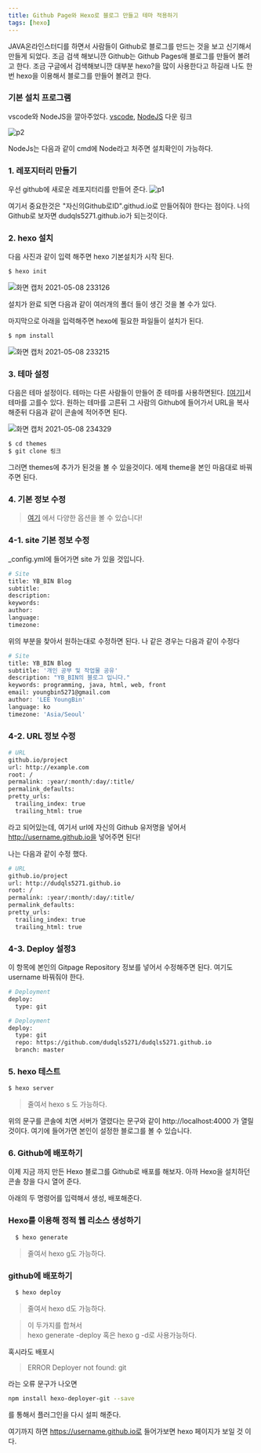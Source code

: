 ```yaml
---
title: Github Page와 Hexo로 블로그 만들고 테마 적용하기
tags: [hexo]
---
```


JAVA온라인스터디를 하면서 사람들이 Github로 블로그를 만드는 것을 보고 신기해서 만들게 되었다.
조금 검색 해보니깐 Github는 Github Pages애 블로그를 만들어 볼려고 한다. 조금 구글에서 검색해보니깐 대부분 hexo?을 많이 사용한다고 하길래 나도 한번 hexo을 이용해서 블로그를 만들어 볼려고 한다.

### 기본 설치 프로그램

vscode와 NodeJS을 깔아주었다.
[vscode](https://code.visualstudio.com/download), [NodeJS](https://nodejs.org/ko/) 다운 링크

![p2](https://user-images.githubusercontent.com/49426352/117543472-09070e00-b058-11eb-8d5e-d3ffd3693707.png)

NodeJs는 다음과 같이 cmd에 Node라고 처주면 설치확인이 가능하다.

<!--more-->

### 1. 레포지터리 만들기

우선 github에 새로운 레포지터리를 만들어 준다.
![p1](https://user-images.githubusercontent.com/49426352/117542272-e9b9b200-b052-11eb-9ab4-2cbaae5240e8.png)

여기서 중요한것은 "자신의Github로ID".githud.io로 만들어줘야 한다는 점이다.
나의 Github로 보자면 dudqls5271.github.io가 되는것이다.

### 2. hexo 설치

다음 사진과 같이 입력 해주면 hexo 기본설치가 시작 된다.

```bash
$ hexo init
```

![화면 캡처 2021-05-08 233126](https://user-images.githubusercontent.com/49426352/117543483-14f2d000-b058-11eb-90ee-848b32980972.png)

설치가 완료 되면 다음과 같이 여러개의 폴더 들이 생긴 것을 볼 수가 있다.

마지막으로 아래을 입력해주면 hexo에 필요한 파일들이 설치가 된다.

```bash
$ npm install
```

![화면 캡처 2021-05-08 233215](https://user-images.githubusercontent.com/49426352/117543494-1cb27480-b058-11eb-87b3-c6412440b3b2.png)

### 3. 테마 설정

다음은 테마 설정이다.
테마는 다른 사람들이 만들어 준 테마를 사용하면된다. [[여기]](https://code.visualstudio.com/download)서 테마를 고를수 있다.
원하는 테마를 고른뒤 그 사람의 Github에 들어가서 URL을 복사 해준뒤 다음과 같이 콘솔에 적어주면 된다.

![화면 캡처 2021-05-08 234329](https://user-images.githubusercontent.com/49426352/117543513-2936cd00-b058-11eb-96ae-377f08cbf7d1.png)

```bash
$ cd themes
$ git clone 링크
```

그러면 themes에 추가가 된것을 볼 수 있을것이다.
에제 theme을 본인 마음대로 바꿔주면 된다.

### 4. 기본 정보 수정

> [여기](https://hexo.io/docs/) 에서 다양한 옵션을 볼 수 있습니다!

### 4-1. site 기본 정보 수정

\_config.yml에 들어가면 site 가 있을 것입니다.

```bash
# Site
title: YB_BIN Blog
subtitle:
description:
keywords:
author:
language:
timezone:
```

위의 부분을 찾아서 원하는대로 수정하면 된다.
나 같은 경우는 다음과 같이 수정다

```bash
# Site
title: YB_BIN Blog
subtitle: '개인 공부 및 작업물 공유'
description: "YB_BIN의 블로그 입니다."
keywords: programming, java, html, web, front
email: youngbin5271@gmail.com
author: 'LEE YoungBin'
language: ko
timezone: 'Asia/Seoul'
```

### 4-2. URL 정보 수정

```bash
# URL
github.io/project
url: http://example.com
root: /
permalink: :year/:month/:day/:title/
permalink_defaults:
pretty_urls:
  trailing_index: true
  trailing_html: true
```

라고 되어있는데, 여기서 url에 자신의 Github 유저명을 넣어서 http://username.github.io을 넣어주면 된다!

나는 다음과 같이 수정 했다.

```bash
# URL
github.io/project
url: http://dudqls5271.github.io
root: /
permalink: :year/:month/:day/:title/
permalink_defaults:
pretty_urls:
  trailing_index: true
  trailing_html: true
```

### 4-3. Deploy 설정3

이 항목에 본인의 Gitpage Repository 정보를 넣어서 수정해주면 된다.
여기도 username 바꿔줘야 한다.

```bash
# Deployment
deploy:
  type: git
```

```bash
# Deployment
deploy:
  type: git
  repo: https://github.com/dudqls5271/dudqls5271.github.io
  branch: master
```

### 5. hexo 테스트

```bash
$ hexo server
```

> 줄여서 hexo s 도 가능하다.

위의 문구를 콘솔에 치면 서버가 열렸다는 문구와 같이 http://localhost:4000 가 열릴 것이다.
여기에 들어가면 본인이 설정한 블로그를 볼 수 있습니다.

### 6. Github에 배포하기

이제 지금 까지 만든 Hexo 블로그를 Github로 배포를 해보자.
아까 Hexo을 설치하던 콘솔 창을 다시 열어 준다.

아래의 두 명령어를 입력해서 생성, 배포해준다.

### Hexo를 이용해 정적 웹 리소스 생성하기

```bash
  $ hexo generate
```

> 줄여서 hexo g도 가능하다.

### github에 배포하기

```bash
  $ hexo deploy
```

> 줄여서 hexo d도 가능하다.

> 이 두가지를 합쳐서 <br> hexo generate -deploy 혹은 hexo g -d로 사용가능하다.

혹시라도 배포시

> ERROR Deployer not found: git<br>

라는 오류 문구가 나오면

```bash
npm install hexo-deployer-git --save
```

를 통해서 플러그인을 다시 설피 해준다.

여기까지 하면 https://username.github.io로 들어가보면 hexo 페이지가 보일 것 이다.
